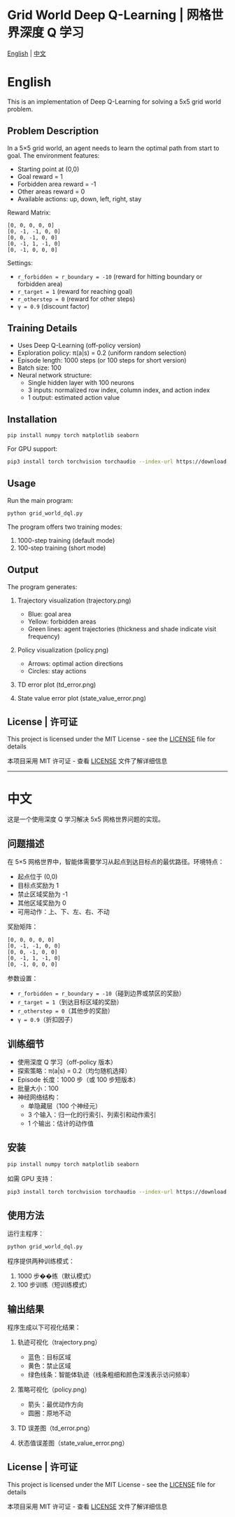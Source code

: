 # Grid World Deep Q-Learning | 网格世界深度 Q 学习

[English](#english) | [中文](#chinese)

# <a name="english"></a>English

This is an implementation of Deep Q-Learning for solving a 5x5 grid world problem.

## Problem Description

In a 5×5 grid world, an agent needs to learn the optimal path from start to goal. The environment features:
- Starting point at (0,0)
- Goal reward = 1
- Forbidden area reward = -1
- Other areas reward = 0
- Available actions: up, down, left, right, stay

Reward Matrix:
```
[0, 0, 0, 0, 0]
[0, -1, -1, 0, 0]
[0, 0, -1, 0, 0]
[0, -1, 1, -1, 0]
[0, -1, 0, 0, 0]
```

Settings:
- `r_forbidden = r_boundary = -10` (reward for hitting boundary or forbidden area)
- `r_target = 1` (reward for reaching goal)
- `r_otherstep = 0` (reward for other steps)
- `γ = 0.9` (discount factor)

## Training Details

- Uses Deep Q-Learning (off-policy version)
- Exploration policy: π(a|s) = 0.2 (uniform random selection)
- Episode length: 1000 steps (or 100 steps for short version)
- Batch size: 100
- Neural network structure:
  - Single hidden layer with 100 neurons
  - 3 inputs: normalized row index, column index, and action index
  - 1 output: estimated action value

## Installation

```bash
pip install numpy torch matplotlib seaborn
```

For GPU support:
```bash
pip3 install torch torchvision torchaudio --index-url https://download.pytorch.org/whl/cu124
```

## Usage

Run the main program:
```bash
python grid_world_dql.py
```

The program offers two training modes:
1. 1000-step training (default mode)
2. 100-step training (short mode)

## Output

The program generates:
1. Trajectory visualization (trajectory.png)
   - Blue: goal area
   - Yellow: forbidden areas
   - Green lines: agent trajectories (thickness and shade indicate visit frequency)

2. Policy visualization (policy.png)
   - Arrows: optimal action directions
   - Circles: stay actions

3. TD error plot (td_error.png)
4. State value error plot (state_value_error.png)

## License | 许可证

This project is licensed under the MIT License - see the [LICENSE](LICENSE) file for details

本项目采用 MIT 许可证 - 查看 [LICENSE](LICENSE) 文件了解详细信息

---

# <a name="chinese"></a>中文

这是一个使用深度 Q 学习解决 5x5 网格世界问题的实现。

## 问题描述

在 5×5 网格世界中，智能体需要学习从起点到达目标点的最优路径。环境特点：
- 起点位于 (0,0)
- 目标点奖励为 1
- 禁止区域奖励为 -1
- 其他区域奖励为 0
- 可用动作：上、下、左、右、不动

奖励矩阵：
```
[0, 0, 0, 0, 0]
[0, -1, -1, 0, 0]
[0, 0, -1, 0, 0]
[0, -1, 1, -1, 0]
[0, -1, 0, 0, 0]
```

参数设置：
- `r_forbidden = r_boundary = -10`（碰到边界或禁区的奖励）
- `r_target = 1`（到达目标区域的奖励）
- `r_otherstep = 0`（其他步的奖励）
- `γ = 0.9`（折扣因子）

## 训练细节

- 使用深度 Q 学习（off-policy 版本）
- 探索策略：π(a|s) = 0.2（均匀随机选择）
- Episode 长度：1000 步（或 100 步短版本）
- 批量大小：100
- 神经网络结构：
  - 单隐藏层（100 个神经元）
  - 3 个输入：归一化的行索引、列索引和动作索引
  - 1 个输出：估计的动作值

## 安装

```bash
pip install numpy torch matplotlib seaborn
```

如需 GPU 支持：
```bash
pip3 install torch torchvision torchaudio --index-url https://download.pytorch.org/whl/cu124
```

## 使用方法

运行主程序：
```bash
python grid_world_dql.py
```

程序提供两种训练模式：
1. 1000 步��练（默认模式）
2. 100 步训练（短训练模式）

## 输出结果

程序生成以下可视化结果：
1. 轨迹可视化（trajectory.png）
   - 蓝色：目标区域
   - 黄色：禁止区域
   - 绿色线条：智能体轨迹（线条粗细和颜色深浅表示访问频率）

2. 策略可视化（policy.png）
   - 箭头：最优动作方向
   - 圆圈：原地不动

3. TD 误差图（td_error.png）
4. 状态值误差图（state_value_error.png）

## License | 许可证

This project is licensed under the MIT License - see the [LICENSE](LICENSE) file for details

本项目采用 MIT 许可证 - 查看 [LICENSE](LICENSE) 文件了解详细信息
